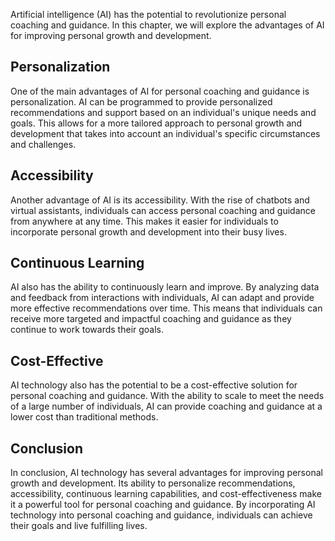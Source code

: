 
Artificial intelligence (AI) has the potential to revolutionize personal coaching and guidance. In this chapter, we will explore the advantages of AI for improving personal growth and development.

Personalization
---------------

One of the main advantages of AI for personal coaching and guidance is personalization. AI can be programmed to provide personalized recommendations and support based on an individual's unique needs and goals. This allows for a more tailored approach to personal growth and development that takes into account an individual's specific circumstances and challenges.

Accessibility
-------------

Another advantage of AI is its accessibility. With the rise of chatbots and virtual assistants, individuals can access personal coaching and guidance from anywhere at any time. This makes it easier for individuals to incorporate personal growth and development into their busy lives.

Continuous Learning
-------------------

AI also has the ability to continuously learn and improve. By analyzing data and feedback from interactions with individuals, AI can adapt and provide more effective recommendations over time. This means that individuals can receive more targeted and impactful coaching and guidance as they continue to work towards their goals.

Cost-Effective
--------------

AI technology also has the potential to be a cost-effective solution for personal coaching and guidance. With the ability to scale to meet the needs of a large number of individuals, AI can provide coaching and guidance at a lower cost than traditional methods.

Conclusion
----------

In conclusion, AI technology has several advantages for improving personal growth and development. Its ability to personalize recommendations, accessibility, continuous learning capabilities, and cost-effectiveness make it a powerful tool for personal coaching and guidance. By incorporating AI technology into personal coaching and guidance, individuals can achieve their goals and live fulfilling lives.
